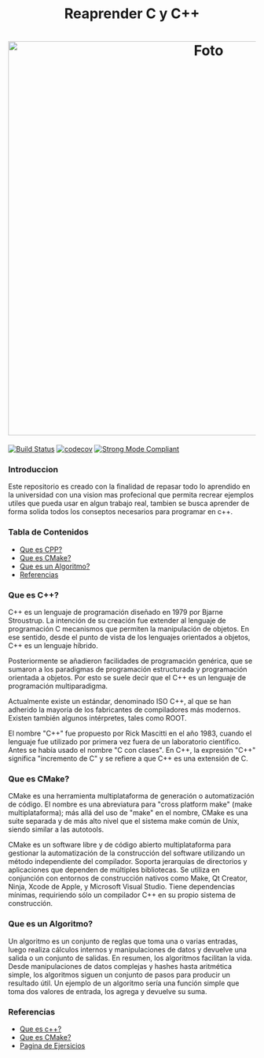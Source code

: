 <h1 align="center">Reaprender C y C++</h1>

<h1 align="center">
  <img src="https://github.com/Ing-Brayan-Martinez/CPP-Algorithm-Example/blob/main/.github/assets/R3a3bf5f33d7ea7fe13a6bbc8fedc070f.jpeg" alt="Foto" width="800"/>
</h1>

[![Build Status](https://travis-ci.org/leerob/dart-react-todo.svg?branch=master)](https://travis-ci.org/leerob/dart-react-todo)
[![codecov](https://codecov.io/gh/leerob/dart-react-todo/branch/master/graph/badge.svg)](https://codecov.io/gh/leerob/dart-react-todo)
[![Strong Mode Compliant](https://img.shields.io/badge/strong_mode-on-brightgreen.svg)](https://github.com/leerob/dart-react-todo/blob/master/analysis_options.yaml#L2)

### Introduccion

Este repositorio es creado con la finalidad de repasar todo lo aprendido en la universidad con una vision mas profecional
que permita recrear ejemplos utiles que pueda usar en algun trabajo real, tambien se busca aprender de forma solida todos
los conseptos necesarios para programar en c++.

### Tabla de Contenidos

- [Que es CPP?](#que-es-c)
- [Que es CMake?](#que-es-cmake)
- [Que es un Algoritmo?](#que-es-un-algoritmo)
- [Referencias](#referencias)

### Que es C++?

C++ es un lenguaje de programación diseñado en 1979 por Bjarne Stroustrup. La intención de su creación fue extender al 
lenguaje de programación C mecanismos que permiten la manipulación de objetos. En ese sentido, desde el punto de vista
de los lenguajes orientados a objetos, C++ es un lenguaje híbrido.

Posteriormente se añadieron facilidades de programación genérica, que se sumaron a los paradigmas de programación estructurada
y programación orientada a objetos. Por esto se suele decir que el C++ es un lenguaje de programación multiparadigma.

Actualmente existe un estándar, denominado ISO C++, al que se han adherido la mayoría de los fabricantes de compiladores 
más modernos. Existen también algunos intérpretes, tales como ROOT.

El nombre "C++" fue propuesto por Rick Mascitti en el año 1983, cuando el lenguaje fue utilizado por primera vez fuera de
un laboratorio científico. Antes se había usado el nombre "C con clases". En C++, la expresión "C++" significa "incremento 
de C" y se refiere a que C++ es una extensión de C. 

### Que es CMake?

CMake es una herramienta multiplataforma de generación o automatización de código. El nombre es una abreviatura para "cross 
platform make" (make multiplataforma); más allá del uso de "make" en el nombre, CMake es una suite separada y de más alto 
nivel que el sistema make común de Unix, siendo similar a las autotools.

CMake es un software libre y de código abierto multiplataforma para gestionar la automatización de la construcción del software 
utilizando un método independiente del compilador. Soporta jerarquías de directorios y aplicaciones que dependen de múltiples
bibliotecas. Se utiliza en conjunción con entornos de construcción nativos como Make, Qt Creator, Ninja, Xcode de Apple, y
Microsoft Visual Studio. Tiene dependencias mínimas, requiriendo sólo un compilador C++ en su propio sistema de construcción. 

### Que es un Algoritmo?

Un algoritmo es un conjunto de reglas que toma una o varias entradas, luego realiza cálculos internos y manipulaciones de 
datos y devuelve una salida o un conjunto de salidas. En resumen, los algoritmos facilitan la vida. Desde manipulaciones 
de datos complejas y hashes hasta aritmética simple, los algoritmos siguen un conjunto de pasos para producir un resultado 
útil. Un ejemplo de un algoritmo sería una función simple que toma dos valores de entrada, los agrega y devuelve su suma.

### Referencias

- [Que es c++?](https://es.wikipedia.org/wiki/C++)
- [Que es CMake?](https://es.wikipedia.org/wiki/CMake#:~:text=CMake%20es%20una%20familia%20de%20herramientas%20dise%C3%B1ada%20para,de%20configuraci%C3%B3n%20sencillos%20e%20independientes%20de%20la%20plataforma.)
- [Pagina de Ejersicios](https://the-algorithms.com/es)
